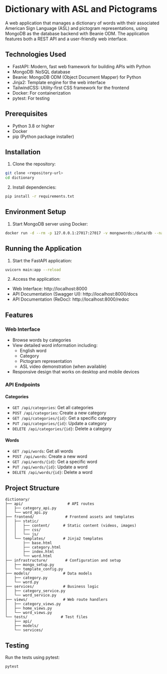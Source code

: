 # Dictionary with ASL and Pictograms

A web application that manages a dictionary of words with their associated American Sign Language (ASL) and pictogram representations, using MongoDB as the database backend with Beanie ODM. The application features both a REST API and a user-friendly web interface.

## Technologies Used

- FastAPI: Modern, fast web framework for building APIs with Python
- MongoDB: NoSQL database
- Beanie: MongoDB ODM (Object Document Mapper) for Python
- Jinja2: Template engine for the web interface
- TailwindCSS: Utility-first CSS framework for the frontend
- Docker: For containerization
- pytest: For testing

## Prerequisites

- Python 3.8 or higher
- Docker
- pip (Python package installer)

## Installation

1. Clone the repository:
```bash
git clone <repository-url>
cd dictionary
```

2. Install dependencies:
```bash
pip install -r requirements.txt
```

## Environment Setup

1. Start MongoDB server using Docker:
```bash
docker run -d --rm -p 127.0.0.1:27017:27017 -v mongowords:/data/db --name mongowords-srv mongo
```

## Running the Application

1. Start the FastAPI application:
```bash
uvicorn main:app --reload
```

2. Access the application:
- Web Interface: http://localhost:8000
- API Documentation (Swagger UI): http://localhost:8000/docs
- API Documentation (ReDoc): http://localhost:8000/redoc

## Features

### Web Interface
- Browse words by categories
- View detailed word information including:
  - English word
  - Category
  - Pictogram representation
  - ASL video demonstration (when available)
- Responsive design that works on desktop and mobile devices

### API Endpoints

#### Categories
- `GET /api/categories`: Get all categories
- `POST /api/categories`: Create a new category
- `GET /api/categories/{id}`: Get a specific category
- `PUT /api/categories/{id}`: Update a category
- `DELETE /api/categories/{id}`: Delete a category

#### Words
- `GET /api/words`: Get all words
- `POST /api/words`: Create a new word
- `GET /api/words/{id}`: Get a specific word
- `PUT /api/words/{id}`: Update a word
- `DELETE /api/words/{id}`: Delete a word

## Project Structure

```
dictionary/
├── api/                    # API routes
│   ├── category_api.py
│   └── word_api.py
├── frontend/              # Frontend assets and templates
│   ├── static/
│   │   ├── content/      # Static content (videos, images)
│   │   ├── css/         
│   │   └── js/
│   └── templates/        # Jinja2 templates
│       ├── base.html
│       ├── category.html
│       ├── index.html
│       └── word.html
├── infrastructure/        # Configuration and setup
│   ├── mongo_setup.py
│   └── template_config.py
├── models/               # Data models
│   ├── category.py
│   └── word.py
├── services/             # Business logic
│   ├── category_service.py
│   └── word_service.py
├── views/                # Web route handlers
│   ├── category_views.py
│   ├── home_views.py
│   └── word_views.py
└── tests/               # Test files
    ├── api/
    ├── models/
    └── services/
```

## Testing

Run the tests using pytest:
```bash
pytest
```
